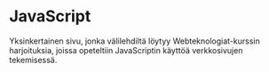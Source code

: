 # JavaScript
 
Yksinkertainen sivu, jonka välilehdiltä löytyy Webteknologiat-kurssin harjoituksia, joissa opeteltiin JavaScriptin käyttöä verkkosivujen tekemisessä.
